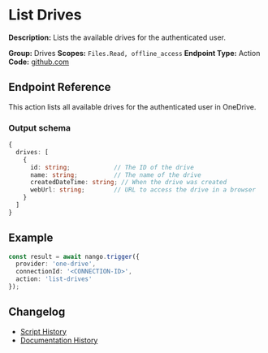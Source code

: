 <!-- START GENERATED CONTENT -->

# List Drives

**Description:** Lists the available drives for the authenticated user.

**Group:** Drives
**Scopes:** `Files.Read, offline_access`
**Endpoint Type:** Action
**Code:** [github.com](https://github.com/NangoHQ/integration-templates/tree/main/integrations/one-drive/actions/list-drives.ts)


## Endpoint Reference

This action lists all available drives for the authenticated user in OneDrive.

### Output schema

```typescript
{
  drives: [
    {
      id: string;            // The ID of the drive
      name: string;          // The name of the drive
      createdDateTime: string; // When the drive was created
      webUrl: string;        // URL to access the drive in a browser
    }
  ]
}
```

## Example

```typescript
const result = await nango.trigger({
  provider: 'one-drive',
  connectionId: '<CONNECTION-ID>',
  action: 'list-drives'
});
```

## Changelog

- [Script History](https://github.com/NangoHQ/integration-templates/commits/main/integrations/one-drive/actions/list-drives.ts)
- [Documentation History](https://github.com/NangoHQ/integration-templates/commits/main/integrations/one-drive/actions/list-drives.md)

<!-- END GENERATED CONTENT -->
